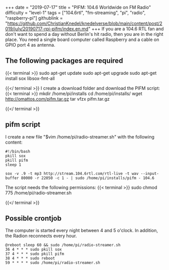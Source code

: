 +++
date = "2019-07-17"
title = "PIFM: 104.6 Worldwide on FM Radio"
difficulty = "level-1"
tags = ["104.6rtl", "fm-streaming", "pi", "radio", "raspberry-pi"]
githublink = "https://github.com/ChristianKnedel/knedelverse/blob/main/content/post/2019/july/20190717-rpi-pifm/index.en.md"
+++
If you are a 104.6 RTL fan and don't want to spend a day without Berlin's hit radio, then you are in the right place. You need a single board computer called Raspberry and a cable on GPIO port 4 as antenna.
## The following packages are required

{{< terminal >}}
sudo apt-get update
sudo apt-get upgrade
sudo apt-get install sox libsox-fmt-all

{{</ terminal >}}
I create a download folder and download the PIFM script:
{{< terminal >}}
mkdir /home/pi/installs
cd /home/pi/installs/
wget http://omattos.com/pifm.tar.gz
tar vfzx pifm.tar.gz

{{</ terminal >}}

## pifm script
I create a new file "$vim /home/pi/radio-streamer.sh" with the following content:
```
#!/bin/bash 
pkill sox 
pkill pifm 
sleep 1 

sox -v .9 -t mp3 http://stream.104.6rtl.com/rtl-live -t wav --input-buffer 80000 -r 22050 -c 1 - | sudo /home/pi/installs/pifm - 104.6

```
The script needs the following permissions:
{{< terminal >}}
sudo chmod 775 /home/pi/radio-streamer.sh

{{</ terminal >}}

## Possible crontjob
The computer is started every night between 4 and 5 o'clock. In addition, the Radion reconnects every hour.
```
@reboot sleep 60 && sudo /home/pi/radio-streamer.sh 
36 4 * * * sudo pkill sox 
37 4 * * * sudo pkill pifm 
38 4 * * * sudo reboot 
59 * * * * sudo /home/pi/radio-streamer.sh

```